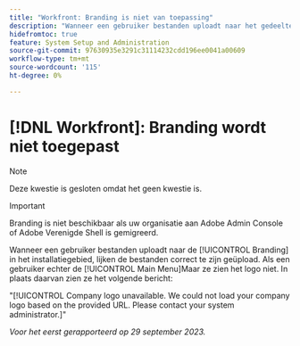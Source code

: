 ```yaml
---
title: "Workfront: Branding is niet van toepassing"
description: "Wanneer een gebruiker bestanden uploadt naar het gedeelte Branding van de installatie, lijken de bestanden correct te zijn geüpload. Als een gebruiker echter het hoofdmenu weergeeft, ziet hij of zij het logo niet. In plaats daarvan zien ze een foutbericht."
hidefromtoc: true
feature: System Setup and Administration
source-git-commit: 97630935e3291c31114232cdd196ee0041a00609
workflow-type: tm+mt
source-wordcount: '115'
ht-degree: 0%

---
```



# [!DNL Workfront]: Branding wordt niet toegepast

>[!NOTE]
>
>Deze kwestie is gesloten omdat het geen kwestie is.

>[!IMPORTANT]
>
>Branding is niet beschikbaar als uw organisatie aan Adobe Admin Console of Adobe Verenigde Shell is gemigreerd.

Wanneer een gebruiker bestanden uploadt naar de [!UICONTROL Branding] in het installatiegebied, lijken de bestanden correct te zijn geüpload. Als een gebruiker echter de [!UICONTROL Main Menu]Maar ze zien het logo niet. In plaats daarvan zien ze het volgende bericht:

&quot;[!UICONTROL Company logo unavailable. We could not load your company logo based on the provided URL. Please contact your system administrator.]&quot;

_Voor het eerst gerapporteerd op 29 september 2023._

